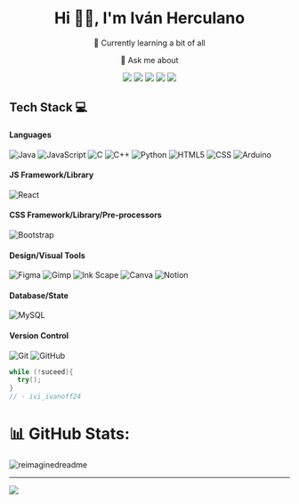 <div align="center">
  <h1>
    Hi 👋🏻, I'm Iván Herculano
  </h1>
  <p>🌱 Currently learning a bit of all</p>
  <p>💬 Ask me about</p>
</div>
<div align="center">
  <a href="https://linkedin.com/in/iván-herculano-garcía-28141b22a" target="_blank"><img src="https://img.shields.io/badge/LinkedIn-0A66C2.svg?style=for-the-badge&logo=LinkedIn&logoColor=white"></a>
  <a href="https://stackoverflow.com/users/22390184/ivi-ivanoff24" target="_blank"><img src="https://img.shields.io/badge/Stack%20Overflow-F58025.svg?style=for-the-badge&logo=Stack-Overflow&logoColor=white"></a>
  <a href="https://discord.gg/https://discord.gg/U8kMhuQ65A" target="_blank"><img src="https://img.shields.io/badge/Discord-5865F2.svg?style=for-the-badge&logo=Discord&logoColor=white"></a>
  <a href="https://instagram.com/ivi_ivanoff24" target="_blank"><img src="https://img.shields.io/badge/Instagram-E4405F.svg?style=for-the-badge&logo=Instagram&logoColor=white"></a>
  <a href="https://twitter.com/IIvanoff24" target="_blank"><img src="https://img.shields.io/badge/Twitter-1D9BF0.svg?style=for-the-badge&logo=Twitter&logoColor=white"></a>
</div>

## Tech Stack 💻
#### Languages
![Java](https://img.shields.io/badge/-Java-000?style=for-the-badge&logo=openjdk)
![JavaScript](https://img.shields.io/badge/-JavaScript-000?style=for-the-badge&logo=javascript)
![C](https://img.shields.io/badge/c-000?style=for-the-badge&logo=c)
![C++](https://img.shields.io/badge/-c++-000?style=for-the-badge&logo=c%2B%2B)
![Python](https://img.shields.io/badge/python-000?style=for-the-badge&logo=python)
![HTML5](https://img.shields.io/badge/-HTML5-000?style=for-the-badge&logo=html5)
![CSS](https://img.shields.io/badge/-CSS3-000?style=for-the-badge&logo=css3)
![Arduino](https://img.shields.io/badge/-Arduino-000?style=for-the-badge&logo=Arduino)

#### JS Framework/Library
![React](https://img.shields.io/badge/-ReactJS-000?style=for-the-badge&logo=react)

#### CSS Framework/Library/Pre-processors
![Bootstrap](https://img.shields.io/badge/-Bootstrap-000?style=for-the-badge&logo=bootstrap)

#### Design/Visual Tools
![Figma](https://img.shields.io/badge/-Figma-000?style=for-the-badge&logo=figma)
![Gimp](https://img.shields.io/badge/-Gimp-000?style=for-the-badge&logo=gimp)
![Ink Scape](https://img.shields.io/badge/-Ink%20Scape-000?style=for-the-badge&logo=inkscape)
![Canva](https://img.shields.io/badge/-Canva-000?style=for-the-badge&logo=canva)
![Notion](https://img.shields.io/badge/-Notion-000?style=for-the-badge&logo=notion)

#### Database/State
![MySQL](https://img.shields.io/badge/-MySQL-000?style=for-the-badge&logo=mysql)

#### Version Control
![Git](https://img.shields.io/badge/-Git-000?style=for-the-badge&logo=git)
![GitHub](https://img.shields.io/badge/-GitHub-000?style=for-the-badge&logo=github)

``` java
while (!suceed){
  try();
}
// - ivi_ivanoff24
```

# 📊 GitHub Stats:
<img src="https://myreadme.vercel.app/api/embed/iviivanoff24?panels=userstatistics,toprepositories,toplanguages,commitgraph" alt="reimaginedreadme" />

---
[![](https://visitcount.itsvg.in/api?id=iviivanoff24&icon=0&color=0)](https://visitcount.itsvg.in)

<!-- Proudly created with GPRM ( https://gprm.itsvg.in ) -->
